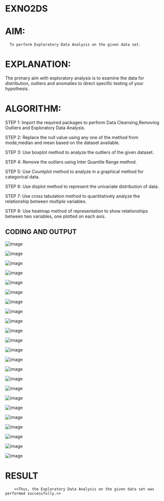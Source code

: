 # EXNO2DS
# AIM:
      To perform Exploratory Data Analysis on the given data set.
      
# EXPLANATION:
  The primary aim with exploratory analysis is to examine the data for distribution, outliers and anomalies to direct specific testing of your hypothesis.
  
# ALGORITHM:
STEP 1: Import the required packages to perform Data Cleansing,Removing Outliers and Exploratory Data Analysis.

STEP 2: Replace the null value using any one of the method from mode,median and mean based on the dataset available.

STEP 3: Use boxplot method to analyze the outliers of the given dataset.

STEP 4: Remove the outliers using Inter Quantile Range method.

STEP 5: Use Countplot method to analyze in a graphical method for categorical data.

STEP 6: Use displot method to represent the univariate distribution of data.

STEP 7: Use cross tabulation method to quantitatively analyze the relationship between multiple variables.

STEP 8: Use heatmap method of representation to show relationships between two variables, one plotted on each axis.

## CODING AND OUTPUT

![image](https://github.com/user-attachments/assets/94821ccc-a48b-46b1-a3fb-aa635383a6f9)

![image](https://github.com/user-attachments/assets/812b64fb-f643-42e5-9e0e-25b1c3820fce)

![image](https://github.com/user-attachments/assets/db63e809-43f4-4384-854f-376a8c9346fb)

![image](https://github.com/user-attachments/assets/c34ff395-8f3b-413d-8a45-eb9d58b885ce)

![image](https://github.com/user-attachments/assets/f67c8299-1783-4736-abf6-17c80568d8ad)

![image](https://github.com/user-attachments/assets/0d49cdc0-c606-4a65-b138-715a8230d0f2)

![image](https://github.com/user-attachments/assets/178a1c15-f859-4587-b666-2e14f1b1b348)

![image](https://github.com/user-attachments/assets/85c6219a-5dc5-4056-b1e5-fadd5f1122f7)

![image](https://github.com/user-attachments/assets/b28e3512-cb3b-467d-9e43-a2db2faf33df)

![image](https://github.com/user-attachments/assets/7e0b1677-b99f-4c44-8583-2834ba5672d1)

![image](https://github.com/user-attachments/assets/e710e329-1eb5-4ecf-b916-97a56a9052e3)

![image](https://github.com/user-attachments/assets/b77f0639-0469-4142-a5a1-895a60c4ddad)

![image](https://github.com/user-attachments/assets/32f62bef-2c6d-4392-9454-5bfa34a2a45d)

![image](https://github.com/user-attachments/assets/8661c98a-d0fe-4430-992c-043bfb45543f)

![image](https://github.com/user-attachments/assets/4c80f90c-79d8-43d3-9aeb-7eb90a5c2e67)

![image](https://github.com/user-attachments/assets/aa17b420-db8d-4006-875e-1891cfe8b8cb)

![image](https://github.com/user-attachments/assets/7f0030ea-3bca-4ef1-aa11-45472c37e8ed)

![image](https://github.com/user-attachments/assets/dbdd87e6-2154-4f45-ac02-e94dc6e92d88)

![image](https://github.com/user-attachments/assets/67b7eba4-76e8-4f7e-b7aa-b55c7ca5e366)

![image](https://github.com/user-attachments/assets/b9f78cc8-98ea-45bd-9296-8a5b56dfd4fd)

![image](https://github.com/user-attachments/assets/e89b6865-e2b1-4ba1-b5a6-1f40935af2d7)

![image](https://github.com/user-attachments/assets/16180566-4ce4-4fee-b8aa-18b3cc4bb18b)

![image](https://github.com/user-attachments/assets/8fc13d54-93ab-40da-9f95-e9ec2a3e176e)


# RESULT
        <<Thus, the Exploratory Data Analysis on the given data set was performed successfully.>>
